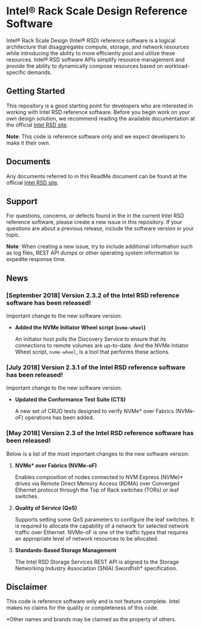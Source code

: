 # Intel® Rack Scale Design Reference Software

Intel® Rack Scale Design (Intel® RSD) reference software is a logical architecture that disaggregates compute, storage, and network resources while introducing the ability to more efficiently pool and utilize these resources. Intel® RSD software APIs simplify resource management and provide the ability to dynamically compose resources based on workload-specific demands.

## Getting Started

This repository is a good starting point for developers who are interested in working with Intel RSD reference software. Before you begin work on your own design solution, we recommend reading the available documentation at the official [Intel RSD site](http://intel.com/intelRSD). 

**Note**: This code is reference software only and we expect developers to make it their own. 

## Documents

Any documents referred to in this ReadMe document can be found at the official [Intel RSD site](http://intel.com/intelRSD).

## Support
For questions, concerns, or defects found in the in the current Intel RSD reference software, please create a new issue in this repository. If your questions are about a previous release, include the software version in your topic.

**Note**: When creating a new issue, try to include additional information such as log files, REST API dumps or other operating system information to expedite response time.

## News

### [September 2018] Version 2.3.2 of the Intel RSD reference software has been released!

Important change to the new software version:

*	**Added the NVMe Initiator Wheel script (`nvme-wheel`)**

    An initiator host polls the Discovery Service to ensure that its connections to remote volumes are up-to-date. And the NVMe Intiator Wheel script, `nvme-wheel`, is a tool that performs these actions.

### [July 2018] Version 2.3.1 of the Intel RSD reference software has been released!

Important change to the new software version:

*	**Updated the Conformance Test Suite (CTS)**

    A new set of CRUD tests designed to verify NVMe\* over Fabrics (NVMe-oF) operations has been added.

### [May 2018] Version 2.3 of the Intel RSD reference software has been released!

Below is a list of the most important changes to the new software version:

1.	**NVMe\* over Fabrics (NVMe-oF)**

    Enables composition of nodes connected to NVM Express (NVMe)\* drives via Remote Direct Memory Access (RDMA) over Converged Ethernet protocol through the Top of Rack switches (TORs) or leaf switches.

2.	**Quality of Service (QoS)**

    Supports setting some QoS parameters to configure the leaf switches. It is required to allocate the capability of a network for selected network traffic over Ethernet. NVMe-oF is one of the traffic types that requires an appropriate level of network resources to be allocated.

3.	**Standards-Based Storage Management**

    The Intel RSD Storage Services REST API is aligned to the Storage Networking Industry Association (SNIA) Swordfish\* specification.

## Disclaimer

This code is reference software only and is not feature complete. Intel makes no claims for the quality or completeness of this code.

\*Other names and brands may be claimed as the property of others.
